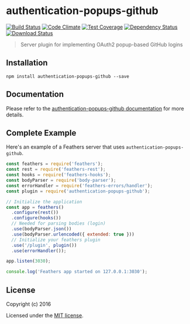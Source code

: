 # authentication-popups-github

[![Build Status](https://travis-ci.org/feathersjs/authentication-popups-github.png?branch=master)](https://travis-ci.org/feathersjs/authentication-popups-github)
[![Code Climate](https://codeclimate.com/github/feathersjs/authentication-popups-github/badges/gpa.svg)](https://codeclimate.com/github/feathersjs/authentication-popups-github)
[![Test Coverage](https://codeclimate.com/github/feathersjs/authentication-popups-github/badges/coverage.svg)](https://codeclimate.com/github/feathersjs/authentication-popups-github/coverage)
[![Dependency Status](https://img.shields.io/david/feathersjs/authentication-popups-github.svg?style=flat-square)](https://david-dm.org/feathersjs/authentication-popups-github)
[![Download Status](https://img.shields.io/npm/dm/authentication-popups-github.svg?style=flat-square)](https://www.npmjs.com/package/authentication-popups-github)

> Server plugin for implementing OAuth2 popup-based GitHub logins

## Installation

```
npm install authentication-popups-github --save
```

## Documentation

Please refer to the [authentication-popups-github documentation](http://docs.feathersjs.com/) for more details.

## Complete Example

Here's an example of a Feathers server that uses `authentication-popups-github`. 

```js
const feathers = require('feathers');
const rest = require('feathers-rest');
const hooks = require('feathers-hooks');
const bodyParser = require('body-parser');
const errorHandler = require('feathers-errors/handler');
const plugin = require('authentication-popups-github');

// Initialize the application
const app = feathers()
  .configure(rest())
  .configure(hooks())
  // Needed for parsing bodies (login)
  .use(bodyParser.json())
  .use(bodyParser.urlencoded({ extended: true }))
  // Initialize your feathers plugin
  .use('/plugin', plugin())
  .use(errorHandler());

app.listen(3030);

console.log('Feathers app started on 127.0.0.1:3030');
```

## License

Copyright (c) 2016

Licensed under the [MIT license](LICENSE).
